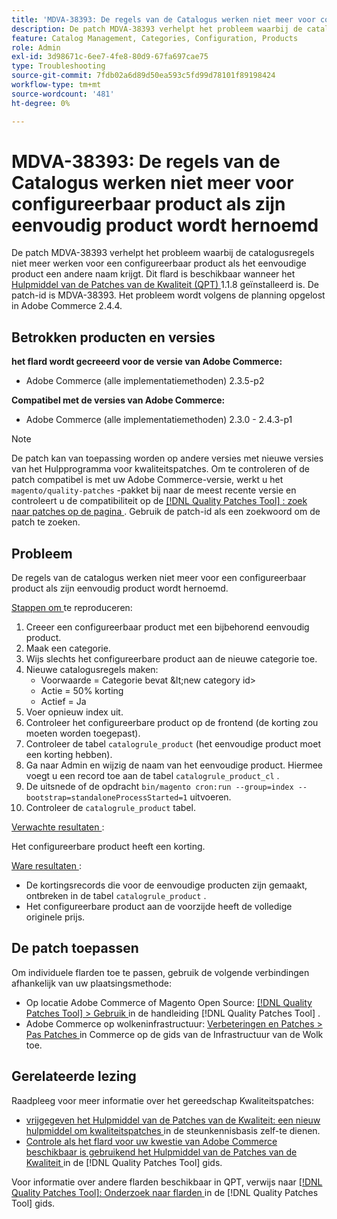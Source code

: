 ```yaml
---
title: 'MDVA-38393: De regels van de Catalogus werken niet meer voor configureerbaar product als zijn eenvoudig product wordt hernoemd'
description: De patch MDVA-38393 verhelpt het probleem waarbij de catalogusregels niet meer werken voor een configureerbaar product als het eenvoudige product een andere naam krijgt. Deze patch is beschikbaar wanneer [Quality Patches Tool (QPT)] (https://experienceleague.adobe.com/en/docs/commerce-operations/tools/quality-patches-tool/quality-patches-tool-to-self-serve-quality-patches) 1.1.8 is geïnstalleerd. De patch-id is MDVA-38393. Het probleem wordt volgens de planning opgelost in Adobe Commerce 2.4.4.
feature: Catalog Management, Categories, Configuration, Products
role: Admin
exl-id: 3d98671c-6ee7-4fe8-80d9-67fa697cae75
type: Troubleshooting
source-git-commit: 7fdb02a6d89d50ea593c5fd99d78101f89198424
workflow-type: tm+mt
source-wordcount: '481'
ht-degree: 0%

---
```


# MDVA-38393: De regels van de Catalogus werken niet meer voor configureerbaar product als zijn eenvoudig product wordt hernoemd

De patch MDVA-38393 verhelpt het probleem waarbij de catalogusregels niet meer werken voor een configureerbaar product als het eenvoudige product een andere naam krijgt. Dit flard is beschikbaar wanneer het [ Hulpmiddel van de Patches van de Kwaliteit (QPT) ](https://experienceleague.adobe.com/en/docs/commerce-operations/tools/quality-patches-tool/quality-patches-tool-to-self-serve-quality-patches) 1.1.8 geïnstalleerd is. De patch-id is MDVA-38393. Het probleem wordt volgens de planning opgelost in Adobe Commerce 2.4.4.

## Betrokken producten en versies

**het flard wordt gecreeerd voor de versie van Adobe Commerce:**

* Adobe Commerce (alle implementatiemethoden) 2.3.5-p2

**Compatibel met de versies van Adobe Commerce:**

* Adobe Commerce (alle implementatiemethoden) 2.3.0 - 2.4.3-p1

>[!NOTE]
>
>De patch kan van toepassing worden op andere versies met nieuwe versies van het Hulpprogramma voor kwaliteitspatches. Om te controleren of de patch compatibel is met uw Adobe Commerce-versie, werkt u het `magento/quality-patches` -pakket bij naar de meest recente versie en controleert u de compatibiliteit op de [[!DNL Quality Patches Tool] : zoek naar patches op de pagina ](https://experienceleague.adobe.com/en/docs/commerce-operations/tools/quality-patches-tool/quality-patches-tool-to-self-serve-quality-patches) . Gebruik de patch-id als een zoekwoord om de patch te zoeken.

## Probleem

De regels van de catalogus werken niet meer voor een configureerbaar product als zijn eenvoudig product wordt hernoemd.

<u> Stappen om </u> te reproduceren:

1. Creeer een configureerbaar product met een bijbehorend eenvoudig product.
1. Maak een categorie.
1. Wijs slechts het configureerbare product aan de nieuwe categorie toe.
1. Nieuwe catalogusregels maken:
   * Voorwaarde = Categorie bevat \&lt;new category id>
   * Actie = 50% korting
   * Actief = Ja
1. Voer opnieuw index uit.
1. Controleer het configureerbare product op de frontend (de korting zou moeten worden toegepast).
1. Controleer de tabel `catalogrule_product` (het eenvoudige product moet een korting hebben).
1. Ga naar Admin en wijzig de naam van het eenvoudige product. Hiermee voegt u een record toe aan de tabel `catalogrule_product_cl` .
1. De uitsnede of de opdracht `bin/magento cron:run --group=index --bootstrap=standaloneProcessStarted=1` uitvoeren.
1. Controleer de `catalogrule_product` tabel.

<u> Verwachte resultaten </u>:

Het configureerbare product heeft een korting.

<u> Ware resultaten </u>:

* De kortingsrecords die voor de eenvoudige producten zijn gemaakt, ontbreken in de tabel `catalogrule_product` .
* Het configureerbare product aan de voorzijde heeft de volledige originele prijs.

## De patch toepassen

Om individuele flarden toe te passen, gebruik de volgende verbindingen afhankelijk van uw plaatsingsmethode:

* Op locatie Adobe Commerce of Magento Open Source: [[!DNL Quality Patches Tool] > Gebruik ](/help/tools/quality-patches-tool/usage.md) in de handleiding [!DNL Quality Patches Tool] .
* Adobe Commerce op wolkeninfrastructuur: [ Verbeteringen en Patches > Pas Patches ](https://experienceleague.adobe.com/docs/commerce-cloud-service/user-guide/develop/upgrade/apply-patches.html) in Commerce op de gids van de Infrastructuur van de Wolk toe.

## Gerelateerde lezing

Raadpleeg voor meer informatie over het gereedschap Kwaliteitspatches:

* [ vrijgegeven het Hulpmiddel van de Patches van de Kwaliteit: een nieuw hulpmiddel om kwaliteitspatches ](https://experienceleague.adobe.com/en/docs/commerce-operations/tools/quality-patches-tool/quality-patches-tool-to-self-serve-quality-patches) in de steunkennisbasis zelf-te dienen.
* [ Controle als het flard voor uw kwestie van Adobe Commerce beschikbaar is gebruikend het Hulpmiddel van de Patches van de Kwaliteit ](/help/tools/quality-patches-tool/patches-available-in-qpt/check-patch-for-magento-issue-with-magento-quality-patches.md) in de [!DNL Quality Patches Tool] gids.

Voor informatie over andere flarden beschikbaar in QPT, verwijs naar [[!DNL Quality Patches Tool]: Onderzoek naar flarden ](https://experienceleague.adobe.com/tools/commerce-quality-patches/index.html) in de [!DNL Quality Patches Tool] gids.
